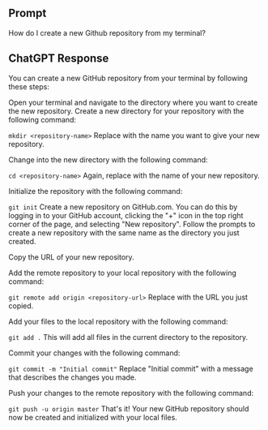 ## Prompt 
How do I create a new Github repository from my terminal?

## ChatGPT Response
You can create a new GitHub repository from your terminal by following these steps:

Open your terminal and navigate to the directory where you want to create the new repository.
Create a new directory for your repository with the following command:

```mkdir <repository-name>```
Replace <repository-name> with the name you want to give your new repository.

Change into the new directory with the following command:

```cd <repository-name>```
Again, replace <repository-name> with the name of your new repository.

Initialize the repository with the following command:

```git init```
Create a new repository on GitHub.com. You can do this by logging in to your GitHub account, clicking the "+" icon in the top right corner of the page, and selecting "New repository". Follow the prompts to create a new repository with the same name as the directory you just created.

Copy the URL of your new repository.

Add the remote repository to your local repository with the following command:

```git remote add origin <repository-url>```
Replace <repository-url> with the URL you just copied.

Add your files to the local repository with the following command:

```git add .```
This will add all files in the current directory to the repository.

Commit your changes with the following command:

```git commit -m "Initial commit"```
Replace "Initial commit" with a message that describes the changes you made.

Push your changes to the remote repository with the following command:

```git push -u origin master```
That's it! Your new GitHub repository should now be created and initialized with your local files.